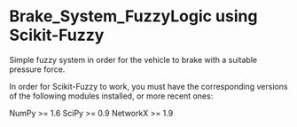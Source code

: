 # Brake_System_FuzzyLogic using Scikit-Fuzzy
Simple fuzzy system in order for the vehicle to brake with a suitable pressure force.

In order for Scikit-Fuzzy to work, you must have the corresponding versions of the following modules installed, or more recent ones:

NumPy >= 1.6
SciPy >= 0.9
NetworkX >= 1.9



